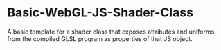 Basic-WebGL-JS-Shader-Class
===========================

A basic template for a shader class that exposes attributes and uniforms from the compiled GLSL program as properties of that JS object.